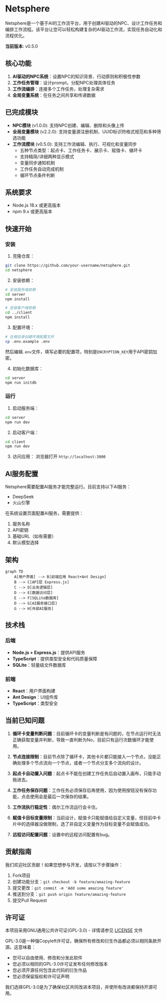 # Netsphere

Netsphere是一个基于AI的工作流平台，用于创建AI驱动的NPC、设计工作任务和编排工作流程。该平台让您可以轻松构建复杂的AI驱动工作流，实现任务自动化和流程优化。

**当前版本**: v0.5.0

## 核心功能

1. **AI驱动的NPC系统**：设置NPC的知识背景、行动原则和积极性参数
2. **工作任务管理**：设计prompt，分配NPC处理具体任务
3. **工作流编排**：连接多个工作任务，处理复杂需求
4. **全局变量系统**：在任务之间共享和传递数据

## 已完成模块
- **NPC模块** (v1.0.0): 支持NPC创建、编辑、删除和头像上传
- **全局变量模块** (v2.2.0): 支持变量源注册机制、UUID标识符格式规范和多种筛选功能
- **工作流模块** (v0.5.0): 支持工作流编辑、执行、可视化和变量同步
   - 五种节点类型：起点卡、工作任务卡、展示卡、赋值卡、循环卡
   - 支持精简/详细两种显示模式
   - 变量同步通知机制
   - 工作任务自动完成机制
   - 循环节点条件判断

## 系统要求

- Node.js 18.x 或更高版本
- npm 9.x 或更高版本

## 快速开始

### 安装

1. 克隆仓库：
```bash
git clone https://github.com/your-username/netsphere.git
cd netsphere
```

2. 安装依赖：
```bash
# 安装服务端依赖
cd server
npm install

# 安装客户端依赖
cd ../client
npm install
```

3. 配置环境：
```bash
# 在根目录创建环境配置文件
cp .env.example .env
```
然后编辑`.env`文件，填写必要的配置项，特别是`ENCRYPTION_KEY`用于API密钥加密。

4. 初始化数据库：
```bash
cd server
npm run initdb
```

### 运行

1. 启动服务端：
```bash
cd server
npm run dev
```

2. 启动客户端：
```bash
cd client
npm run dev
```

3. 访问应用：
浏览器打开 `http://localhost:3000`

## AI服务配置

Netsphere需要配置AI服务才能完整运行。目前支持以下AI服务：

- DeepSeek
- 火山引擎

在系统设置页面配置AI服务，需要提供：
1. 服务名称
2. API密钥
3. 基础URL（如有需要）
4. 默认模型选择

## 架构

```mermaid
graph TD
    A[用户界面] --> B[前端应用 React+Ant Design]
    B --> C[API层 Express.js]
    C --> D[业务逻辑层]
    D --> E[数据访问层]
    E --> F[SQLite数据库]
    D --> G[AI服务接口层]
    G --> H[外部AI服务]
```

## 技术栈

### 后端
- **Node.js + Express.js**：提供API服务
- **TypeScript**：提供类型安全和代码质量保障
- **SQLite**：轻量级文件数据库

### 前端
- **React**：用户界面构建
- **Ant Design**：UI组件库
- **TypeScript**：类型安全

## 当前已知问题

1. **循环卡变量判断问题**：目前循环卡的变量判断是有问题的，在节点运行时无法正确获取变量并判断，导致一直判断为No，目前只有运行次数循环才能使用。

2. **节点连接限制**：目前节点除了循环卡，其他卡片都只能接入一个节点，没能正确处理多个节点流向一个节点，或者一个节点分支多个流向的设计。

3. **起点卡自动置入问题**：起点卡不能在创建工作任务后自动置入画布，只能手动拖进去。

4. **工作任务保存问题**：工作任务必须保存后再使用，因为使用按钮没有保存功能，点击使用会是最后一次保存的结果。

5. **工作流执行稳定性**：偶尔工作流运行会卡住。

6. **赋值卡目标变量限制**：当前设计，赋值卡只能赋值给自定义变量，但目前中卡片中的选择器没做限制，选了非自定义变量作为目标变量不会赋值成功。

7. **远程访问配置问题**：设置中的远程访问配置有bug。

## 贡献指南

我们欢迎社区贡献！如果您想参与开发，请按以下步骤操作：

1. Fork项目
2. 创建功能分支：`git checkout -b feature/amazing-feature`
3. 提交更改：`git commit -m 'Add some amazing feature'`
4. 推送到分支：`git push origin feature/amazing-feature`
5. 提交Pull Request

## 许可证

本项目采用GNU通用公共许可证(GPL-3.0) - 详情请参见 [LICENSE](LICENSE) 文件

GPL-3.0是一种强Copyleft许可证，确保所有修改和衍生作品都必须以相同条款开源。这意味着：
- 您可以自由使用、修改和分发此软件
- 您必须以相同的GPL-3.0许可证发布任何修改版本
- 您必须开源任何包含此代码的衍生作品
- 您必须保留版权和许可证声明

我们选择GPL-3.0是为了确保社区共同改进本项目，并使所有改进都保持开源可用。
